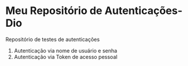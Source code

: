 # Meu Repositório de Autenticações-Dio
Repositório de testes de autenticações

1. Autenticação via nome de usuário e senha
2. Autenticação via Token de acesso pessoal
